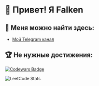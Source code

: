 # 👋 Привет! Я Falken

## 📍 Меня можно найти здесь:
- [Мой Telegram канал](https://t.me/FalkenDev)

## 🏆 Не нужные достижения:  
[![Codewars Badge](https://www.codewars.com/users/Falken2120tm/badges/large)](https://www.codewars.com/users/Falken2120tm)

![LeetCode Stats](https://leetcard.jacoblin.cool/Falken2120tm?theme=dark&font=Voces)
